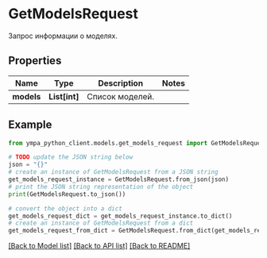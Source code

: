 # GetModelsRequest

Запрос информации о моделях.

## Properties

Name | Type | Description | Notes
------------ | ------------- | ------------- | -------------
**models** | **List[int]** | Список моделей. | 

## Example

```python
from ympa_python_client.models.get_models_request import GetModelsRequest

# TODO update the JSON string below
json = "{}"
# create an instance of GetModelsRequest from a JSON string
get_models_request_instance = GetModelsRequest.from_json(json)
# print the JSON string representation of the object
print(GetModelsRequest.to_json())

# convert the object into a dict
get_models_request_dict = get_models_request_instance.to_dict()
# create an instance of GetModelsRequest from a dict
get_models_request_from_dict = GetModelsRequest.from_dict(get_models_request_dict)
```
[[Back to Model list]](../README.md#documentation-for-models) [[Back to API list]](../README.md#documentation-for-api-endpoints) [[Back to README]](../README.md)


